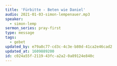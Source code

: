 ```yaml
---
title: 'Fürbitte - Beten wie Daniel'
audio: 2021-01-03-simon-lempenauer.mp3
speaker:
  - simon-lemp
sermon_series: pray-first
type: message
tags:
  - gebet
updated_by: e79a8c77-cd3c-4c3e-b80d-41ca2e46cad2
updated_at: 1609889200
id: c024a55f-2119-43fc-a2a2-0a89124e840c
---
```


